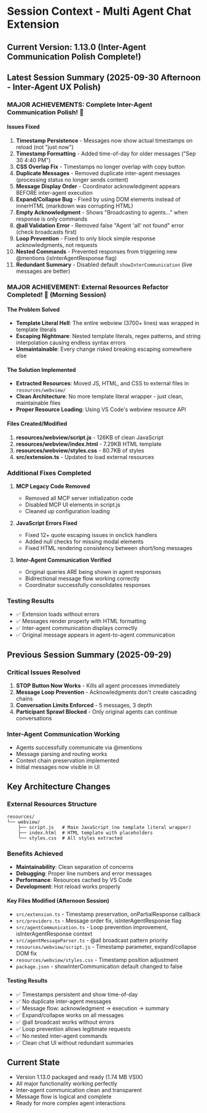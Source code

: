 # Session Context - Multi Agent Chat Extension

## Current Version: 1.13.0 (Inter-Agent Communication Polish Complete!)

## Latest Session Summary (2025-09-30 Afternoon - Inter-Agent UX Polish)

### MAJOR ACHIEVEMENTS: Complete Inter-Agent Communication Polish! 🎉

#### Issues Fixed
1. **Timestamp Persistence** - Messages now show actual timestamps on reload (not "just now")
2. **Timestamp Formatting** - Added time-of-day for older messages ("Sep 30 4:40 PM")
3. **CSS Overlap Fix** - Timestamps no longer overlap with copy button
4. **Duplicate Messages** - Removed duplicate inter-agent messages (processing status no longer sends content)
5. **Message Display Order** - Coordinator acknowledgment appears BEFORE inter-agent execution
6. **Expand/Collapse Bug** - Fixed by using DOM elements instead of innerHTML (markdown was corrupting HTML)
7. **Empty Acknowledgment** - Shows "Broadcasting to agents..." when response is only commands
8. **@all Validation Error** - Removed false "Agent 'all' not found" error (check broadcasts first)
9. **Loop Prevention** - Fixed to only block simple response acknowledgments, not requests
10. **Nested Commands** - Prevented responses from triggering new @mentions (isInterAgentResponse flag)
11. **Redundant Summary** - Disabled default `showInterCommunication` (live messages are better)

### MAJOR ACHIEVEMENT: External Resources Refactor Completed! 🎉 (Morning Session)

#### The Problem Solved
- **Template Literal Hell**: The entire webview (3700+ lines) was wrapped in template literals
- **Escaping Nightmare**: Nested template literals, regex patterns, and string interpolation causing endless syntax errors
- **Unmaintainable**: Every change risked breaking escaping somewhere else

#### The Solution Implemented
- **Extracted Resources**: Moved JS, HTML, and CSS to external files in `resources/webview/`
- **Clean Architecture**: No more template literal wrapper - just clean, maintainable files
- **Proper Resource Loading**: Using VS Code's webview resource API

#### Files Created/Modified
1. **resources/webview/script.js** - 126KB of clean JavaScript
2. **resources/webview/index.html** - 7.29KB HTML template
3. **resources/webview/styles.css** - 80.7KB of styles
4. **src/extension.ts** - Updated to load external resources

### Additional Fixes Completed
1. **MCP Legacy Code Removed**
   - Removed all MCP server initialization code
   - Disabled MCP UI elements in script.js
   - Cleaned up configuration loading

2. **JavaScript Errors Fixed**
   - Fixed 12+ quote escaping issues in onclick handlers
   - Added null checks for missing modal elements
   - Fixed HTML rendering consistency between short/long messages

3. **Inter-Agent Communication Verified**
   - Original queries ARE being shown in agent responses
   - Bidirectional message flow working correctly
   - Coordinator successfully consolidates responses

### Testing Results
- ✅ Extension loads without errors
- ✅ Messages render properly with HTML formatting
- ✅ Inter-agent communication displays correctly
- ✅ Original message appears in agent-to-agent communication

## Previous Session Summary (2025-09-29)

### Critical Issues Resolved
1. **STOP Button Now Works** - Kills all agent processes immediately
2. **Message Loop Prevention** - Acknowledgments don't create cascading chains
3. **Conversation Limits Enforced** - 5 messages, 3 depth
4. **Participant Sprawl Blocked** - Only original agents can continue conversations

### Inter-Agent Communication Working
- Agents successfully communicate via @mentions
- Message parsing and routing works
- Context chain preservation implemented
- Initial messages now visible in UI

## Key Architecture Changes

### External Resources Structure
```
resources/
└── webview/
    ├── script.js   # Main JavaScript (no template literal wrapper)
    ├── index.html  # HTML template with placeholders
    └── styles.css  # All styles extracted
```

### Benefits Achieved
- **Maintainability**: Clean separation of concerns
- **Debugging**: Proper line numbers and error messages
- **Performance**: Resources cached by VS Code
- **Development**: Hot reload works properly

#### Key Files Modified (Afternoon Session)
- `src/extension.ts` - Timestamp preservation, onPartialResponse callback
- `src/providers.ts` - Message order fix, isInterAgentResponse flag
- `src/agentCommunication.ts` - Loop prevention improvement, isInterAgentResponse context
- `src/agentMessageParser.ts` - @all broadcast pattern priority
- `resources/webview/script.js` - Timestamp parameter, expand/collapse DOM fix
- `resources/webview/styles.css` - Timestamp position adjustment
- `package.json` - showInterCommunication default changed to false

#### Testing Results
- ✅ Timestamps persistent and show time-of-day
- ✅ No duplicate inter-agent messages
- ✅ Message flow: acknowledgment → execution → summary
- ✅ Expand/collapse works on all messages
- ✅ @all broadcast works without errors
- ✅ Loop prevention allows legitimate requests
- ✅ No nested inter-agent commands
- ✅ Clean chat UI without redundant summaries

## Current State
- Version 1.13.0 packaged and ready (1.74 MB VSIX)
- All major functionality working perfectly
- Inter-agent communication clean and transparent
- Message flow is logical and complete
- Ready for more complex agent interactions
